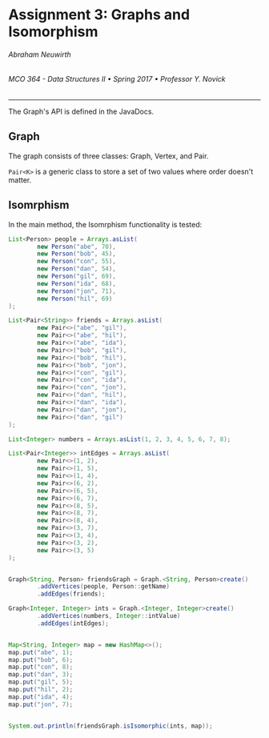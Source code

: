 # Assignment 3: Graphs and Isomorphism

###### Abraham Neuwirth
###### MCO 364 - Data Structures II • Spring 2017 • Professor Y. Novick
---
The Graph's API is defined in the JavaDocs.
## Graph

The graph consists of three classes: Graph, Vertex, and Pair.

`Pair<K>` is a generic class to store a set of two values where order doesn't matter.  



## Isomrphism

In the main method, the Isomrphism functionality is tested:

```java
List<Person> people = Arrays.asList(
        new Person("abe", 70),
        new Person("bob", 45),
        new Person("con", 55),
        new Person("dan", 54),
        new Person("gil", 69),
        new Person("ida", 68),
        new Person("jon", 71),
        new Person("hil", 69)
);

List<Pair<String>> friends = Arrays.asList(
        new Pair<>("abe", "gil"),
        new Pair<>("abe", "hil"),
        new Pair<>("abe", "ida"),
        new Pair<>("bob", "gil"),
        new Pair<>("bob", "hil"),
        new Pair<>("bob", "jon"),
        new Pair<>("con", "gil"),
        new Pair<>("con", "ida"),
        new Pair<>("con", "jon"),
        new Pair<>("dan", "hil"),
        new Pair<>("dan", "ida"),
        new Pair<>("dan", "jon"),
        new Pair<>("dan", "gil")
);

List<Integer> numbers = Arrays.asList(1, 2, 3, 4, 5, 6, 7, 8);

List<Pair<Integer>> intEdges = Arrays.asList(
        new Pair<>(1, 2),
        new Pair<>(1, 5),
        new Pair<>(1, 4),
        new Pair<>(6, 2),
        new Pair<>(6, 5),
        new Pair<>(6, 7),
        new Pair<>(8, 5),
        new Pair<>(8, 7),
        new Pair<>(8, 4),
        new Pair<>(3, 7),
        new Pair<>(3, 4),
        new Pair<>(3, 2),
        new Pair<>(3, 5)
);


Graph<String, Person> friendsGraph = Graph.<String, Person>create()
        .addVertices(people, Person::getName)
        .addEdges(friends);

Graph<Integer, Integer> ints = Graph.<Integer, Integer>create()
        .addVertices(numbers, Integer::intValue)
        .addEdges(intEdges);


Map<String, Integer> map = new HashMap<>();
map.put("abe", 1);
map.put("bob", 6);
map.put("con", 8);
map.put("dan", 3);
map.put("gil", 5);
map.put("hil", 2);
map.put("ida", 4);
map.put("jon", 7);


System.out.println(friendsGraph.isIsomorphic(ints, map));
```
